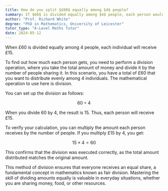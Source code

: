 ```yaml
---
title: How do you split $£60$ equally among $4$ people?
summary: If $60$ is divided equally among $4$ people, each person would receive $15$.
author: "Prof. Richard White"
degree: "PhD in Mathematics, University of Leicester"
tutor_type: "A-Level Maths Tutor"
date: 2024-05-12
---
```


When £60 is divided equally among 4 people, each individual will receive £15.

To find out how much each person gets, you need to perform a division operation, where you take the total amount of money and divide it by the number of people sharing it. In this scenario, you have a total of £60 that you want to distribute evenly among 4 individuals. The mathematical operation to use here is division.

You can set up the division as follows: 

$$
60 \div 4
$$

When you divide $60$ by $4$, the result is $15$. Thus, each person will receive £15.

To verify your calculation, you can multiply the amount each person receives by the number of people. If you multiply £15 by 4, you get:

$$
15 \times 4 = 60
$$

This confirms that the division was executed correctly, as the total amount distributed matches the original amount.

This method of division ensures that everyone receives an equal share, a fundamental concept in mathematics known as fair division. Mastering the skill of dividing amounts equally is valuable in everyday situations, whether you are sharing money, food, or other resources.
    